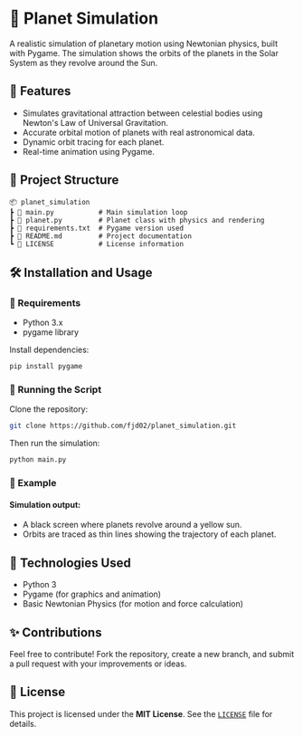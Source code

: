 # 🌌 Planet Simulation
A realistic simulation of planetary motion using Newtonian physics, built with Pygame. The simulation shows the orbits of the planets in the Solar System as they revolve around the Sun.

## 🚀 Features
- Simulates gravitational attraction between celestial bodies using Newton's Law of Universal Gravitation.
- Accurate orbital motion of planets with real astronomical data.
- Dynamic orbit tracing for each planet.
- Real-time animation using Pygame.

## 📂 Project Structure
```
📦 planet_simulation
┣ 📄 main.py           # Main simulation loop
┣ 📄 planet.py         # Planet class with physics and rendering
┣ 📄 requirements.txt  # Pygame version used
┣ 📄 README.md         # Project documentation
┗ 📄 LICENSE           # License information
```

## 🛠 Installation and Usage
### 🔹 Requirements
- Python 3.x
- pygame library

Install dependencies:
```bash
pip install pygame
```

### 🔹 Running the Script
Clone the repository:
```bash
git clone https://github.com/fjd02/planet_simulation.git
```

Then run the simulation:
```bash
python main.py
```

### 🔹 Example
#### Simulation output:
- A black screen where planets revolve around a yellow sun.
- Orbits are traced as thin lines showing the trajectory of each planet.

## 🔧 Technologies Used
- Python 3
- Pygame (for graphics and animation)
- Basic Newtonian Physics (for motion and force calculation)

## ✨ Contributions
Feel free to contribute! Fork the repository, create a new branch, and submit a pull request with your improvements or ideas.

## 📝 License
This project is licensed under the **MIT License**. See the [`LICENSE`](LICENSE) file for details.


